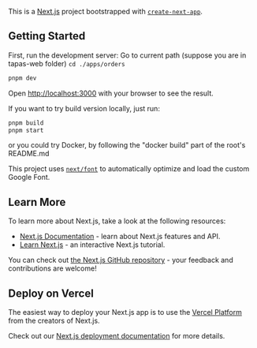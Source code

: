 This is a [Next.js](https://nextjs.org/) project bootstrapped with [`create-next-app`](https://github.com/vercel/next.js/tree/canary/packages/create-next-app).

## Getting Started

First, run the development server:
Go to current path (suppose you are in tapas-web folder) `cd ./apps/orders`

```bash
pnpm dev
```

Open [http://localhost:3000](http://localhost:3000) with your browser to see the result.

If you want to try build version locally, just run:

```bash
pnpm build
pnpm start
```

or you could try Docker, by following the "docker build" part of the root's README.md


This project uses [`next/font`](https://nextjs.org/docs/basic-features/font-optimization) to automatically optimize and load the custom Google Font.

## Learn More

To learn more about Next.js, take a look at the following resources:

- [Next.js Documentation](https://nextjs.org/docs) - learn about Next.js features and API.
- [Learn Next.js](https://nextjs.org/learn) - an interactive Next.js tutorial.

You can check out [the Next.js GitHub repository](https://github.com/vercel/next.js/) - your feedback and contributions are welcome!

## Deploy on Vercel

The easiest way to deploy your Next.js app is to use the [Vercel Platform](https://vercel.com/new?utm_medium=default-template&filter=next.js&utm_source=create-next-app&utm_campaign=create-next-app-readme) from the creators of Next.js.

Check out our [Next.js deployment documentation](https://nextjs.org/docs/deployment) for more details.
